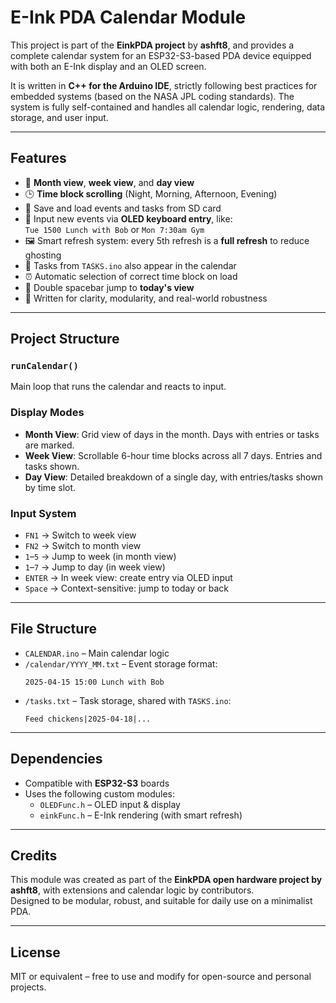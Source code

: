 # E-Ink PDA Calendar Module

This project is part of the **EinkPDA project** by **ashft8**, and provides a complete calendar system for an ESP32-S3-based PDA device equipped with both an E-Ink display and an OLED screen.

It is written in **C++ for the Arduino IDE**, strictly following best practices for embedded systems (based on the NASA JPL coding standards). The system is fully self-contained and handles all calendar logic, rendering, data storage, and user input.

---

## Features

- 📆 **Month view**, **week view**, and **day view**
- 🕒 **Time block scrolling** (Night, Morning, Afternoon, Evening)
- 💾 Save and load events and tasks from SD card
- 📲 Input new events via **OLED keyboard entry**, like:  
  `Tue 1500 Lunch with Bob` or `Mon 7:30am Gym`
- 🖼️ Smart refresh system: every 5th refresh is a **full refresh** to reduce ghosting
- 📅 Tasks from `TASKS.ino` also appear in the calendar
- ⏰ Automatic selection of correct time block on load
- 🔁 Double spacebar jump to **today's view**
- 🧠 Written for clarity, modularity, and real-world robustness

---

## Project Structure

### `runCalendar()`
Main loop that runs the calendar and reacts to input.

### Display Modes

- **Month View**: Grid view of days in the month. Days with entries or tasks are marked.
- **Week View**: Scrollable 6-hour time blocks across all 7 days. Entries and tasks shown.
- **Day View**: Detailed breakdown of a single day, with entries/tasks shown by time slot.

### Input System

- `FN1` → Switch to week view
- `FN2` → Switch to month view
- `1`–`5` → Jump to week (in month view)
- `1`–`7` → Jump to day (in week view)
- `ENTER` → In week view: create entry via OLED input
- `Space` → Context-sensitive: jump to today or back

---

## File Structure

- `CALENDAR.ino` – Main calendar logic
- `/calendar/YYYY_MM.txt` – Event storage format:
  ```
  2025-04-15 15:00 Lunch with Bob
  ```
- `/tasks.txt` – Task storage, shared with `TASKS.ino`:
  ```
  Feed chickens|2025-04-18|...
  ```

---

## Dependencies

- Compatible with **ESP32-S3** boards
- Uses the following custom modules:
  - `OLEDFunc.h` – OLED input & display
  - `einkFunc.h` – E-Ink rendering (with smart refresh)

---

## Credits

This module was created as part of the **EinkPDA open hardware project by ashft8**, with extensions and calendar logic by contributors.  
Designed to be modular, robust, and suitable for daily use on a minimalist PDA.

---

## License

MIT or equivalent – free to use and modify for open-source and personal projects.
